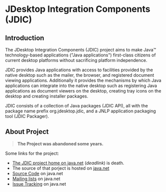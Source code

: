 # JDesktop Integration Components (JDIC) 

## Introduction
The JDesktop Integration Components (JDIC) project aims to make Java™ technology-based applications ("Java applications") first-class citizens of current desktop platforms without sacrificing platform independence.

JDIC provides Java applications with access to facilities provided by the native desktop such as the mailer, the browser, and registered document viewing applications. Additionally it provides the mechanisms by which Java applications can integrate into the native desktop such as registering Java applications as document viewers on the desktop, creating tray icons on the desktop and creating installer packages.

JDIC consists of a collection of Java packages (JDIC API), all with the package name prefix org.jdesktop.jdic, and a JNLP application packaging tool (JDIC Packager).



## About Project
>**The Project was abandoned some years.**

Some links for the project:

- [The JDIC project home on java.net](https://jdic.dev.java.net/) (*deadlink*) is death.
- The source of that porject is hosted on [java.net](http://java.net/projects/jdic)
- [Source Code](http://java.net/projects/jdic/sources) on java.net
- [Mailing lists](http://java.net/projects/jdic/lists) on java.net
- [Issue Tracking](http://java.net/projects/jdic/downloads) on java.net


